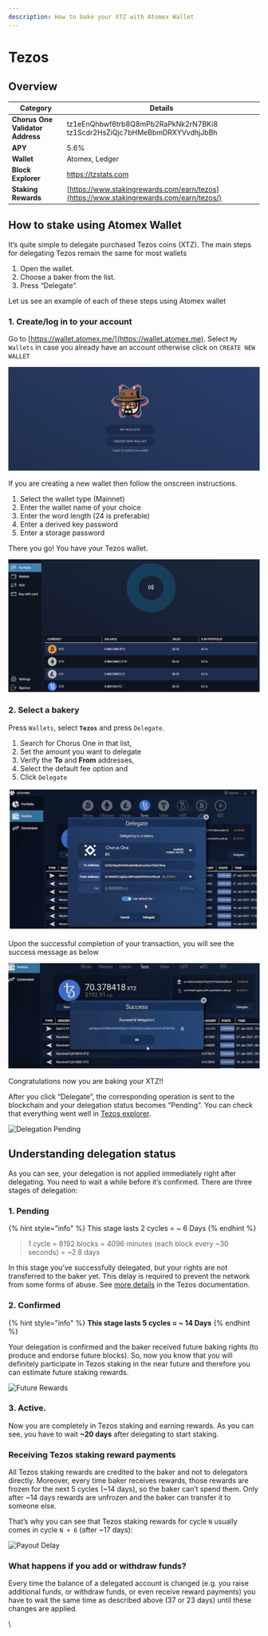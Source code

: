 ```yaml
---
description: How to bake your XTZ with Atomex Wallet
---
```


# Tezos

## Overview

| **Category**                     | **Details**                                                                             |
| -------------------------------- | --------------------------------------------------------------------------------------- |
| **Chorus One Validator Address** | tz1eEnQhbwf6trb8Q8mPb2RaPkNk2rN7BKi8 tz1Scdr2HsZiQjc7bHMeBbmDRXYVvdhjJbBh               |
| **APY**                          | 5.6%                                                                                    |
| **Wallet**                       | Atomex, Ledger                                                                          |
| **Block Explorer**               | https://tzstats.com                                                                     |
| **Staking Rewards**              | [https://www.stakingrewards.com/earn/tezos](https://www.stakingrewards.com/earn/tezos/) |

## How to stake using Atomex Wallet

It’s quite simple to delegate purchased Tezos coins (XTZ). The main steps  for delegating Tezos remain the same for most wallets

1. Open the wallet.
2. Choose a baker from the list.
3. Press “Delegate”.

Let us see an example of each of these steps using Atomex wallet

### 1. Create/log in to your account

Go to [https://wallet.atomex.me/](https://wallet.atomex.me). Select `My Wallets` in case you already have an account otherwise click on `CREATE NEW WALLET`&#x20;

![](<../.gitbook/assets/image (84).png>)

If you are creating a new wallet then follow the onscreen instructions.

1. Select the wallet type (Mainnet)
2. Enter the wallet name of your choice
3. Enter the word length (24 is preferable)
4. Enter a derived key password
5. Enter a storage password

There you go! You have your Tezos wallet.

![Your tezos wallet](<../.gitbook/assets/image (102).png>)

### 2. Select a bakery

Press `Wallets`, select **`Tezos`** and press `Delegate`.&#x20;

1. Search for Chorus One in that list,&#x20;
2. Set the amount you want to delegate
3. Verify the **To** and **From** addresses,&#x20;
4. Select the default fee option and&#x20;
5. Click `Delegate`

![](<../.gitbook/assets/image (115).png>)

Upon the successful completion of your transaction, you will see the success message as below

![](<../.gitbook/assets/image (90).png>)

Congratulations now you are baking your XTZ!!

After you click “Delegate”, the corresponding operation is sent to the blockchain and your delegation status becomes “Pending”. You can check that everything went well in [Tezos explorer](https://tzkt.io).

![Delegation Pending](https://baking-bad.org/img/delegation\_pending.png)





## Understanding delegation status <a href="#delegation-status-3a-pending-3e-confirmed-3e-active" id="delegation-status-3a-pending-3e-confirmed-3e-active"></a>

As you can see, your delegation is not applied immediately right after delegating. You need to wait a while before it’s confirmed. There are three stages of delegation:

### **1. Pending**

{% hint style="info" %}
This stage lasts 2 cycles = \~ 6 Days
{% endhint %}

> 1 cycle = 8192 blocks = 4096 minutes (each block every \~30 seconds) = \~2.8 days

In this stage you’ve successfully delegated, but your rights are not transferred to the baker yet. This delay is required to prevent the network from some forms of abuse. See [more details](https://tezos.gitlab.io/whitedoc/proof\_of\_stake.html#roll-snapshots) in the Tezos documentation.

### **2. Confirmed**

{% hint style="info" %}
**This stage lasts 5 cycles = \~ 14 Days**
{% endhint %}

Your delegation is confirmed and the baker received future baking rights (to produce and endorse future blocks). So, now you know that you will definitely participate in Tezos staking in the near future and therefore you can estimate future staking rewards.

![Future Rewards](https://baking-bad.org/img/future\_rewards.png)

### **3. Active.**

Now you are completely in Tezos staking and earning rewards. As you can see, you have to wait **\~20 days** after delegating to start staking.&#x20;

### Receiving Tezos staking reward payments <a href="#receiving-tezos-staking-reward-payments" id="receiving-tezos-staking-reward-payments"></a>

All Tezos staking rewards are credited to the baker and not to delegators directly. Moreover, every time baker receives rewards, those rewards are frozen for the next 5 cycles (\~14 days), so the baker can’t spend them. Only after \~14 days rewards are unfrozen and the baker can transfer it to someone else.

That’s why you can see that Tezos staking rewards for cycle `N` usually comes in cycle `N + 6` (after \~17 days):

![Payout Delay](https://baking-bad.org/img/reward\_lag.png)

### What happens if you add or withdraw funds? <a href="#what-happens-if-you-add-or-withdraw-funds-3f" id="what-happens-if-you-add-or-withdraw-funds-3f"></a>

Every time the balance of a delegated account is changed (e.g. you raise additional funds, or withdraw funds, or even receive reward payments) you have to wait the same time as described above (37 or 23 days) until these changes are applied.

\
